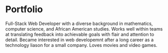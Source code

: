 # Portfolio
Full-Stack Web Developer with a diverse background in mathematics, computer science, and African American studies. Works well within teams at translating feedback into achievable goals with flair and attention to detail. Became interested in web developemnt after a long career as a technology liason for a small company. Loves movies and video games.